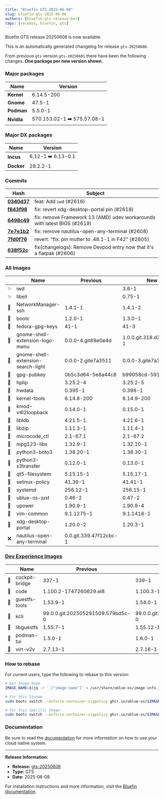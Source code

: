 ```yaml
---
title: "Bluefin GTS 2025-06-08"
slug: bluefin-gts-2025-06-08
authors: [bluefin-gts-release-bot]
tags: [release, bluefin, gts]
---
```


Bluefin GTS release 20250608 is now available.


This is an automatically generated changelog for release `gts-20250608`.

From previous `gts` version `gts-20250601` there have been the following changes. **One package per new version shown.**

### Major packages

| Name       | Version                     |
| ---------- | --------------------------- |
| **Kernel** | 6.14.5-200                  |
| **Gnome**  | 47.5-1                      |
| **Podman** | 5.5.0-1                     |
| **Nvidia** | 570.153.02-1 ➡️ 575.57.08-1 |

### Major DX packages

| Name       | Version            |
| ---------- | ------------------ |
| **Incus**  | 6.12-1 ➡️ 6.13-0.1 |
| **Docker** | 28.2.2-1           |

### Commits

| Hash                                                                                               | Subject                                                                  |
| -------------------------------------------------------------------------------------------------- | ------------------------------------------------------------------------ |
| **[0340d37](https://github.com/ublue-os/bluefin/commit/0340d37cdfd067a608c1e0ab5f883f2efdc00946)** | feat: Add `iwd` (#2616)                                                  |
| **[f843f98](https://github.com/ublue-os/bluefin/commit/f843f982ed2153f5d429bf1fb17c8be5f750b223)** | fix: revert xdg-desktop-portal pin (#2618)                               |
| **[6498c49](https://github.com/ublue-os/bluefin/commit/6498c49a0973ea828cba1da5749d6fc68cadcfb0)** | fix: remove Framework 13 (AMD) udev workarounds with latest BIOS (#2619) |
| **[7e7e1b2](https://github.com/ublue-os/bluefin/commit/7e7e1b2ceed0ef34810d8f067f88425b1fe370c8)** | fix: remove nautilus-open-any-terminal (#2608)                           |
| **[7fd0f76](https://github.com/ublue-os/bluefin/commit/7fd0f768b90e3f2cbccce43c8fc9e6a8a3a4a7d9)** | revert: "fix: pin mutter to .48.1-1 in F42" (#2605)                      |
| **[638f52c](https://github.com/ublue-os/bluefin/commit/638f52c851c83382c7c47d53897ed0bf43f2394d)** | fix(changelogs): Remove Devpod entry now that it's a flatpak (#2606)     |

### All Images

|     | Name                               | Previous               | New                      |
| --- | ---------------------------------- | ---------------------- | ------------------------ |
| ✨  | iwd                                |                        | 3.6-1                    |
| ✨  | libell                             |                        | 0.75-1                   |
| 🔄  | NetworkManager-ssh                 | 1.4.1-1                | 1.4.1-2                  |
| 🔄  | bootc                              | 1.2.0-1                | 1.3.0-1                  |
| 🔄  | fedora-gpg-keys                    | 41-1                   | 41-3                     |
| 🔄  | gnome-shell-extension-logo-menu    | 0.0.0-4.git89e0e4d     | 1.0.0.git.318.d3cb3325-1 |
| 🔄  | gnome-shell-extension-search-light | 0.0.0-2.gite7a3511     | 0.0.0-3.gite7a3511       |
| 🔄  | gpg-pubkey                         | 0b5c3d64-5e8a44c8      | b99058cd-59130e89        |
| 🔄  | hplip                              | 3.25.2-4               | 3.25.2-5                 |
| 🔄  | hwdata                             | 0.395-1                | 0.396-1                  |
| 🔄  | kernel-tools                       | 6.14.8-200             | 6.14.9-200               |
| 🔄  | kmod-v4l2loopback                  | 0.14.0-1               | 0.15.0-1                 |
| 🔄  | libldb                             | 4.21.5-1               | 4.21.6-1                 |
| 🔄  | libzip                             | 1.11.3-1               | 1.11.4-1                 |
| 🔄  | microcode_ctl                      | 2.1-67.1               | 2.1-67.2                 |
| 🔄  | mpg123-libs                        | 1.32.9-1               | 1.32.10-1                |
| 🔄  | python3-boto3                      | 1.38.20-1              | 1.38.30-1                |
| 🔄  | python3-s3transfer                 | 0.12.0-1               | 0.13.0-1                 |
| 🔄  | qt5-filesystem                     | 5.15.15-1              | 5.15.17-1                |
| 🔄  | selinux-policy                     | 41.39-1                | 41.41-1                  |
| 🔄  | systemd                            | 256.12-1               | 256.15-1                 |
| 🔄  | ublue-os-just                      | 0.46-2                 | 0.47-2                   |
| 🔄  | upower                             | 1.90.9-1               | 1.90.9-4                 |
| 🔄  | vim-common                         | 9.1.1275-1             | 9.1.1418-1               |
| 🔄  | xdg-desktop-portal                 | 1.20.0-2               | 1.20.3-1                 |
| ❌  | nautilus-open-any-terminal         | 0.0.git.339.47f12cbc-1 |                          |

### [Dev Experience Images](https://docs.projectbluefin.io/bluefin-dx)

|     | Name           | Previous                          | New                               |
| --- | -------------- | --------------------------------- | --------------------------------- |
| 🔄  | cockpit-bridge | 337-1                             | 339-1                             |
| 🔄  | code           | 1.100.2-1747260629.el8            | 1.100.3-1748872455.el8            |
| 🔄  | guestfs-tools  | 1.53.9-1                          | 1.54.0-1                          |
| 🔄  | kcli           | 99.0.0.git.202505291509.579bd5c-0 | 99.0.0.git.202506070823.686e22e-0 |
| 🔄  | libguestfs     | 1.55.7-1                          | 1.55.12-1                         |
| 🔄  | podman-tui     | 1.5.0-1                           | 1.6.0-1                           |
| 🔄  | virt-v2v       | 2.7.13-1                          | 2.7.16-1                          |

### How to rebase

For current users, type the following to rebase to this version:

```bash
# Get Image Name
IMAGE_NAME=$(jq -r '.["image-name"]' < /usr/share/ublue-os/image-info.json)

# For this Stream
sudo bootc switch --enforce-container-sigpolicy ghcr.io/ublue-os/$IMAGE_NAME:gts

# For this Specific Image:
sudo bootc switch --enforce-container-sigpolicy ghcr.io/ublue-os/$IMAGE_NAME:gts-20250608
```

### Documentation

Be sure to read the [documentation](https://docs.projectbluefin.io/) for more information
on how to use your cloud native system.

---

**Release Information:**

- **Release:** [gts-20250608](https://github.com/ublue-os/bluefin/releases/tag/gts-20250608)
- **Type:** GTS
- **Date:** 2025-06-08

For installation instructions and more information, visit the [Bluefin documentation](https://docs.projectbluefin.io/).
